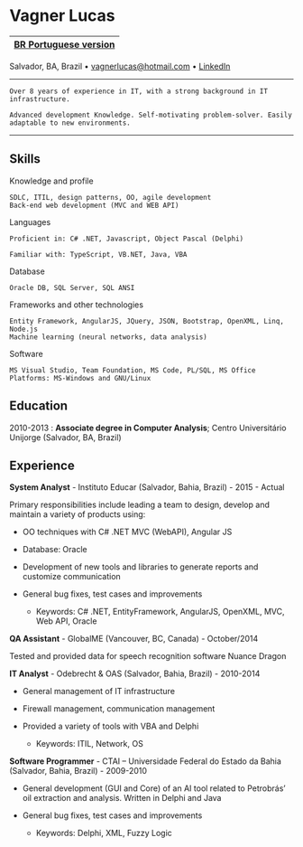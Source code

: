 Vagner Lucas
============

| [BR Portuguese version](https://github.com/vagnerlucas/resume/blob/master/README-br.md) |
| --------- | 


Salvador, BA, Brazil • [vagnerlucas@hotmail.com](mailto:vagnerlucas@hotmail.com) • [LinkedIn](https://www.linkedin.com/in/vagnerlucas/en)

----
    Over 8 years of experience in IT, with a strong background in IT infrastructure. 
    
    Advanced development Knowledge. Self-motivating problem-solver. Easily adaptable to new environments.
----

Skills
--------------------

Knowledge and profile

    SDLC, ITIL, design patterns, OO, agile development
    Back-end web development (MVC and WEB API)

Languages

    Proficient in: C# .NET, Javascript, Object Pascal (Delphi)

    Familiar with: TypeScript, VB.NET, Java, VBA

Database

    Oracle DB, SQL Server, SQL ANSI

Frameworks and other technologies

    Entity Framework, AngularJS, JQuery, JSON, Bootstrap, OpenXML, Linq, Node.js
    Machine learning (neural networks, data analysis)

Software

    MS Visual Studio, Team Foundation, MS Code, PL/SQL, MS Office
    Platforms: MS-Windows and GNU/Linux


Education
---------

2010-2013
:   **Associate degree in Computer Analysis**; Centro Universitário Unijorge (Salvador, BA, Brazil)

Experience
----------

**System Analyst** - Instituto Educar (Salvador, Bahia, Brazil) - 2015 - Actual

Primary responsibilities include leading a team to design, develop and maintain a variety of products using:

* OO techniques with C# .NET MVC (WebAPI), Angular JS

* Database: Oracle

* Development of new tools and libraries to generate reports and customize communication

* General bug fixes, test cases and improvements

    * Keywords: C# .NET, EntityFramework, AngularJS, OpenXML, MVC, Web API, Oracle

**QA Assistant** - GlobalME (Vancouver, BC, Canada) - October/2014

Tested and provided data for speech recognition software Nuance Dragon

**IT Analyst** - Odebrecht & OAS (Salvador, Bahia, Brazil) - 2010-2014

* General management of IT infrastructure

* Firewall management, communication management

* Provided a variety of tools with VBA and Delphi

    * Keywords: ITIL, Network, OS

**Software Programmer** - CTAI – Universidade Federal do Estado da Bahia (Salvador, Bahia, Brazil) - 2009-2010

* General development (GUI and Core) of an AI tool related to Petrobrás’ oil extraction and analysis. Written in Delphi and Java

* General bug fixes, test cases and improvements

    * Keywords: Delphi, XML, Fuzzy Logic
